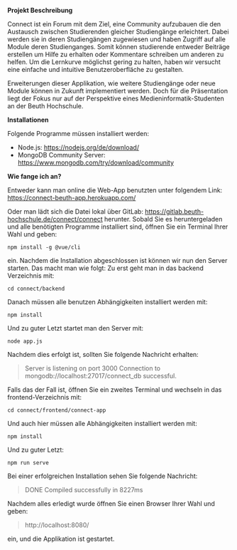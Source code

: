 **Projekt Beschreibung**

Connect ist ein Forum mit dem Ziel, eine Community aufzubauen die den Austausch zwischen Studierenden gleicher Studiengänge erleichtert. Dabei werden sie in deren Studiengängen zugewiesen und haben Zugriff auf alle Module deren Studienganges. Somit können studierende entweder Beiträge erstellen um Hilfe zu erhalten oder Kommentare schreiben um anderen zu helfen. Um die Lernkurve möglichst gering zu halten, haben wir versucht eine einfache und intuitive Benutzeroberfläche zu gestalten. 

Erweiterungen dieser Applikation, wie weitere Studiengänge oder neue Module können in Zukunft implementiert werden. Doch für die Präsentation liegt der Fokus nur auf der Perspektive eines Medieninformatik-Studenten an der Beuth Hochschule.

**Installationen**

Folgende Programme müssen installiert werden:

- Node.js: https://nodejs.org/de/download/
- MongoDB Community Server: https://www.mongodb.com/try/download/community

**Wie fange ich an?**

Entweder kann man online die Web-App benutzten unter folgendem Link: https://connect-beuth-app.herokuapp.com/

Oder man lädt sich die Datei lokal über GitLab: https://gitlab.beuth-hochschule.de/connect/connect herunter. Sobald Sie es heruntergeladen und alle benötigten Programme installiert sind, öffnen Sie ein Terminal Ihrer Wahl und geben: 

```
npm install -g @vue/cli 
```

ein. Nachdem die Installation abgeschlossen ist können wir nun den Server starten. Das macht man wie folgt:
Zu erst geht man in das backend Verzeichnis mit:

```
cd connect/backend
```

Danach müssen alle benutzen Abhängigkeiten installiert werden mit:

```
npm install
```

Und zu guter Letzt startet man den Server mit:

```
node app.js
```

Nachdem dies erfolgt ist, sollten Sie folgende Nachricht erhalten:

> Server is listening on port 3000
> Connection to mongodb://localhost:27017/connect_db successful.

Falls das der Fall ist, öffnen Sie ein zweites Terminal und wechseln in das frontend-Verzeichnis mit:

```
cd connect/frontend/connect-app
```

Und auch hier müssen alle Abhängigkeiten installiert werden mit:

```
npm install
```

Und zu guter Letzt:

```
npm run serve
```

Bei einer erfolgreichen Installation sehen Sie folgende Nachricht:

> DONE  Compiled successfully in 8227ms    

Nachdem alles erledigt wurde öffnen Sie einen Browser Ihrer Wahl und geben:

> http://localhost:8080/

ein, und die Applikation ist gestartet.